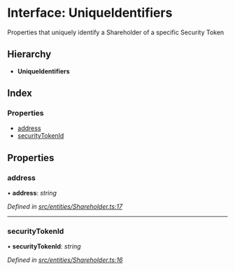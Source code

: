 # Interface: UniqueIdentifiers

Properties that uniquely identify a Shareholder of a specific Security Token

## Hierarchy

* **UniqueIdentifiers**

## Index

### Properties

* [address](entities.uniqueidentifiers-2.md#address)
* [securityTokenId](entities.uniqueidentifiers-2.md#securitytokenid)

## Properties

###  address

• **address**: *string*

*Defined in [src/entities/Shareholder.ts:17](https://github.com/PolymathNetwork/polymath-sdk/blob/ce52226/src/entities/Shareholder.ts#L17)*

___

###  securityTokenId

• **securityTokenId**: *string*

*Defined in [src/entities/Shareholder.ts:16](https://github.com/PolymathNetwork/polymath-sdk/blob/ce52226/src/entities/Shareholder.ts#L16)*
